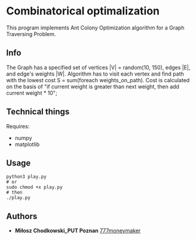 # Combinatorical optimalization
This program implements Ant Colony Optimization algorithm for a Graph Traversing Problem.

Info
-----
The Graph has a specified set of vertices |V| = random(10, 150), edges |E|, and edge's weights |W|.
Algorithm has to visit each vertex and find path with the lowest cost S = sum(foreach weights_on_path). 
Cost is calculated on the basis of "if current weight is greater than next weight, then add current weight * 10"; 

Technical things
-----
Requires:
* numpy
* matplotlib

Usage
-----
```
python3 play.py 
# or 	
sudo chmod +x play.py  
# then
./play.py  
```

Authors
-----
* **Miłosz Chodkowski_PUT Poznan** [777moneymaker](https://github.com/777moneymaker)
